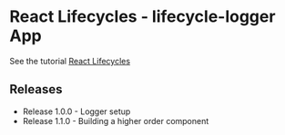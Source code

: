 # React Lifecycles - lifecycle-logger App

See the tutorial [React Lifecycles](https://www.lynda.com/React-js-tutorials/React-Lifecycles/592509-2.html)

## Releases

* Release 1.0.0 - Logger setup
* Release 1.1.0 - Building a higher order component

